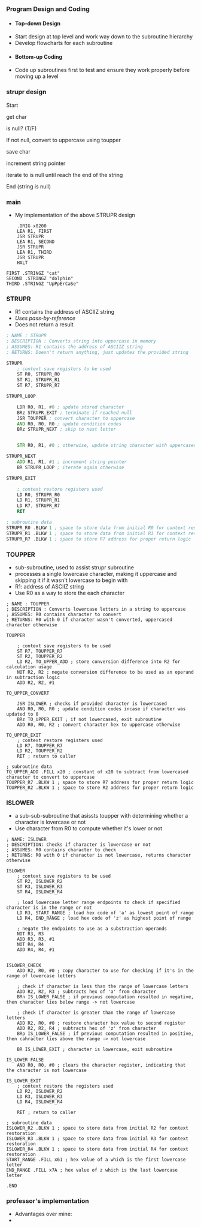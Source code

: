 ### Program Design and Coding
- #### Top-down Design
- Start design at top level and work way down to the subroutine hierarchy
- Develop flowcharts for each subroutine
- #### Bottom-up Coding
- Code up subroutines first to test and ensure they work properly before moving up a level

### strupr design
Start

get char

is null? (T/F)

If not null, convert to uppercase using toupper

save char

increment string pointer

iterate to is null until reach the end of the string

End (string is null)

### main
- My implementation of the above STRUPR design
```
	.ORIG x0200
	LEA R1, FIRST
	JSR STRUPR
	LEA R1, SECOND
	JSR STRUPR
	LEA R1, THIRD
	JSR STRUPR
	HALT

FIRST .STRINGZ "cat"
SECOND .STRINGZ "dolphin"
THIRD .STRINGZ "UpPpErCaSe"
```
### STRUPR
- R1 contains the address of ASCIIZ string
- *Uses pass-by-reference*
- Does not return a result
```asm
; NAME : STRUPR
; DESCRIPTION : Converts string into uppercase in memory
; ASSUMES: R1 contains the address of ASCIIZ string
; RETURNS: Doesn't return anything, just updates the provided string

STRUPR
	; context save registers to be used
	ST R0, STRUPR_R0 
	ST R1, STRUPR_R1
	ST R7, STRUPR_R7

STRUPR_LOOP

	LDR R0, R1, #0 ; update stored character
	BRz STRUPR_EXIT ; terminate if reached null
	JSR TOUPPER ; convert character to uppercase
	AND R0, R0, R0 ; update condition codes
	BRz STRUPR_NEXT ; skip to next letter


	STR R0, R1, #0 ; otherwise, update string character with uppercased version of it

STRUPR_NEXT
	ADD R1, R1, #1 ; increment string pointer
	BR STRUPR_LOOP ; iterate again otherwise

STRUPR_EXIT

	; context restore registers used
	LD R0, STRUPR_R0
	LD R1, STRUPR_R1
	LD R7, STRUPR_R7
	RET

; subroutine data
STRUPR_R0 .BLKW 1 ; space to store data from initial R0 for context restoration
STRUPR_R1 .BLKW 1 ; space to store data from initial R1 for context restoration
STRUPR_R7 .BLKW 1 ; space to store R7 address for proper return logic
```

### TOUPPER
- sub-subroutine, used to assist strupr subroutine
- processes a single lowercase character, making it uppercase and skipping it if it wasn't lowercase to begin with
- R1: address of ASCIIZ string
- Use R0 as a way to store the each character
```
; NAME : TOUPPER
; DESCRIPTION : Converts lowercase letters in a string to uppercase
; ASSUMES: R0 contains character to convert 
; RETURNS: R0 with 0 if character wasn't converted, uppercased character otherwise

TOUPPER

	; context save registers to be used
	ST R7, TOUPPER_R7
	ST R2, TOUPPER_R2
	LD R2, TO_UPPER_ADD ; store conversion difference into R2 for calculation usage
	NOT R2, R2 ; negate conversion difference to be used as an operand in subtraction logic
	ADD R2, R2, #1

TO_UPPER_CONVERT

	JSR ISLOWER ; checks if provided character is lowercased
	AND R0, R0, R0 ; update condition codes incase if character was updated to 0
	BRz TO_UPPER_EXIT ; if not lowercased, exit subroutine
	ADD R0, R0, R2 ; convert character hex to uppercase otherwise

TO_UPPER_EXIT
	; context restore registers used
	LD R7, TOUPPER_R7 
	LD R2, TOUPPER_R2
	RET ; return to caller

; subroutine data
TO_UPPER_ADD .FILL x20 ; constant of x20 to subtract from lowercased character to convert to uppercase
TOUPPER_R7 .BLKW 1 ; space to store R7 address for proper return logic
TOUPPER_R2 .BLKW 1 ; space to store R2 address for proper return logic

```

### ISLOWER
- a sub-sub-subroutine that asissts toupper with determining whether a character is lovercase or not
- Use character from R0 to compute whether it's lower or not
```
; NAME: ISLOWER
; DESCRIPTION: Checks if character is lowercase or not
; ASSUMES: R0 contains character to check
; RETURNS: R0 with 0 if character is not lowercase, returns character otherwise

ISLOWER
	; context save registers to be used
	ST R2, ISLOWER_R2
	ST R3, ISLOWER_R3
	ST R4, ISLOWER_R4

	; load lowercase letter range endpoints to check if specified character is in the range or not
	LD R3, START_RANGE ; load hex code of 'a' as lowest point of range
	LD R4, END_RANGE ; load hex code of 'z' as highest point of range

	; negate the endpoints to use as a substraction operands
	NOT R3, R3
	ADD R3, R3, #1
	NOT R4, R4
	ADD R4, R4, #1


ISLOWER_CHECK
	ADD R2, R0, #0 ; copy character to use for checking if it's in the range of lowercase letters
	
	; check if character is less than the range of lowercase letters
	ADD R2, R2, R3 ; subtracts hex of 'a' from character
	BRn IS_LOWER_FALSE ; if previous computation resulted in negative, then character lies below range -> not lowercase

	; check if character is greater than the range of lowercase letters
	ADD R2, R0, #0 ; restore character hex value to second register
	ADD R2, R2, R4 ; subtracts hex of 'z' from character
	BRp IS_LOWER_FALSE ; if previous computation resulted in positive, then cahracter lies above the range -> not lowercase

	BR IS_LOWER_EXIT ; character is lowercase, exit subroutine

IS_LOWER_FALSE
	AND R0, R0, #0 ; clears the character register, indicating that the character is not lowercase

IS_LOWER_EXIT
	; context restore the registers used
	LD R2, ISLOWER_R2
	LD R3, ISLOWER_R3
	LD R4, ISLOWER_R4
	
	RET ; return to caller

; subroutine data
ISLOWER_R2 .BLKW 1 ; space to store data from initial R2 for context restoration
ISLOWER_R3 .BLKW 1 ; space to store data from initial R3 for context restoration
ISLOWER_R4 .BLKW 1 ; space to store data from initial R4 for context restoration
START_RANGE .FILL x61 ; hex value of a which is the first lowercase letter
END_RANGE .FILL x7A ; hex value of z which is the last lowercase letter

.END
```

### professor's implementation


- Advantages over mine:
- 